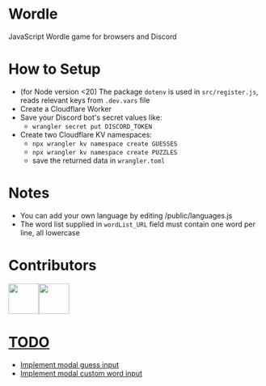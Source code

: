 # Wordle
JavaScript Wordle game for browsers and Discord

# How to Setup
- (for Node version <20) The package `dotenv` is used in `src/register.js`, reads relevant keys from `.dev.vars` file
- Create a Cloudflare Worker
- Save your Discord bot's secret values like: 
  - `wrangler secret put DISCORD_TOKEN`
- Create two Cloudflare KV namespaces:
  - `npx wrangler kv namespace create GUESSES`
  - `npx wrangler kv namespace create PUZZLES`
  - save the returned data in `wrangler.toml`

# Notes
- You can add your own language by editing /public/languages.js
- The word list supplied in `wordList_URL` field must contain one word per line, all lowercase

# Contributors
<p>
<a href="https://github.com/uzayyli"><img width="60" src="https://avatars.githubusercontent.com/u/87779551?v=4"/><a href="https://github.com/mertushka"><img width="60" src="https://avatars1.githubusercontent.com/u/34413473?v=4"/>
</p>
  
# TODO
- Implement modal guess input
- Implement modal custom word input
